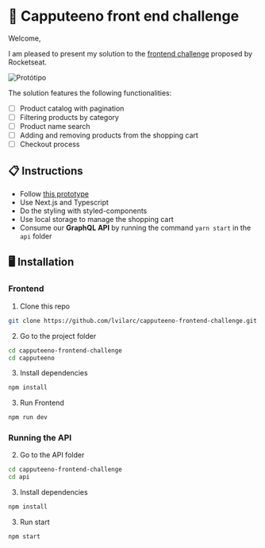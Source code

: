 # 🚀 Capputeeno front end challenge

Welcome,

I am pleased to present my solution to the [frontend challenge](https://github.com/Rocketseat/frontend-challenge) proposed by Rocketseat.

![Protótipo](https://storage.googleapis.com/xesque-dev/challenge-images/prototipo.png?42)

The solution features the following functionalities:
- [ ] Product catalog with pagination
- [ ] Filtering products by category
- [ ] Product name search
- [ ] Adding and removing products from the shopping cart
- [ ] Checkout process

## 📋 Instructions

- Follow [this prototype](https://www.figma.com/file/rET9F2CeUEJdiVN7JRu993/E-commerce---capputeeno?node-id=680%3A6449)
- Use Next.js and Typescript
- Do the styling with styled-components
- Use local storage to manage the shopping cart
- Consume our **GraphQL API** by running the command `yarn start` in the `api` folder

## 🖥️ Installation

### Frontend

1. Clone this repo
```bash
git clone https://github.com/lvilarc/capputeeno-frontend-challenge.git
```

2. Go to the project folder
```bash
cd capputeeno-frontend-challenge
cd capputeeno
```

3. Install dependencies
```bash
npm install
```

3. Run Frontend
```bash
npm run dev
```

### Running the API


2. Go to the API folder

```bash
cd capputeeno-frontend-challenge
cd api
```

3. Install dependencies
```bash
npm install
```

3. Run start
```bash
npm start
```
